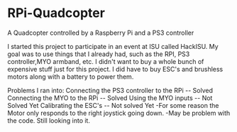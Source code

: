 # RPi-Quadcopter
A Quadcopter controlled by a Raspberry Pi and a PS3 controller

I started this project to participate in an event at ISU called HackISU. My goal was to use things that I already had, such as the RPI, PS3 controller,MYO armband, etc. I didn't want to buy a whole bunch of expensive stuff just for this project. I did have to buy ESC's and brushless motors along with a battery to power them.

Problems I ran into:
  Connecting the PS3 controller to the RPi -- Solved
  Connecting the MYO to the RPi -- Solved
  Using the MYO inputs -- Not Solved Yet
  Calibrating the ESC's -- Not solved Yet
    -For some reason the Motor only responds to the right joystick going down.
    -May be problem with the code. Still looking into it.

